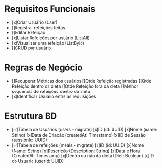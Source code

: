 # Requisitos Funcionais
- [x]Criar Usuário (User)
- []Registrar refeições feitas
- []Editar Refeição
- [x]Listar Refeições por usuário (ListAll)
- [x]Visualizar uma refeição (ListById)
- []CRUD por usuário


# Regras de Negócio
- []Recuperar Métricas dos usuários
    []Qtde Refeição registradas
    []Qtde Refeição dentro da dieta
    []Qtde Refeição fora da dieta
    []Melhor sequencia de refeições dentro da dieta
- [x]Identificar Usuário entre as requisições

# Estrutura BD
- [✅]Tabela de Usuários (users - migrate)
    [x]ID (id: UUID)
    [x]Nome (name: String)
    [x]Data de Criação (createdAt: Timestamp)
    [x]ID de Sessão (sessionId: UUID)
- [✅]Tabela de refeições (meals - migrate)
    [x]ID (id: UUID)
    [x]Nome  (Name: String)
    [x]Descrição (Description: String)
    [x]Data e Hora (CreatedAt: Timestamp)
    [x]Dentro ou não da dieta (Diet: Boolean)
    [x]ID do Usuario (userId: UUID)

